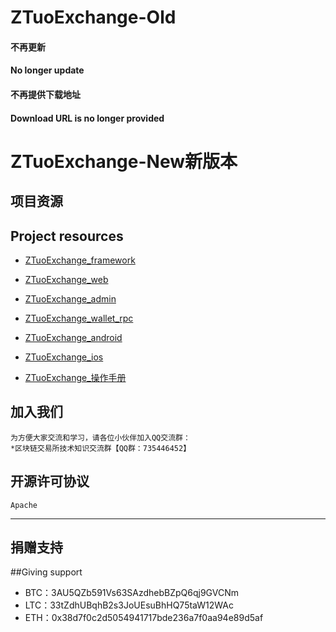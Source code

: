 # ZTuoExchange-Old

#### 不再更新
#### No longer update

#### 不再提供下载地址
#### Download URL is no longer provided

# ZTuoExchange-New新版本
## 项目资源
## Project resources
- [ZTuoExchange_framework](https://github.com/xunibidev/ZTuoExchange_framework)

- [ZTuoExchange_web](https://github.com/xunibidev/ZTuoExchange_web)

- [ZTuoExchange_admin](https://github.com/xunibidev/ZTuoExchange_admin)

- [ZTuoExchange_wallet_rpc](https://github.com/xunibidev/ZTuoExchange_wallet_rpc)

- [ZTuoExchange_android](https://github.com/xunibidev/ZTuoExchange_android)

- [ZTuoExchange_ios](https://github.com/xunibidev/ZTuoExchange_ios)

- [ZTuoExchange_操作手册](https://github.com/xunibidev/ZTuoExchange_caozuoshouce)

## 加入我们
    为方便大家交流和学习，请各位小伙伴加入QQ交流群：
    *区块链交易所技术知识交流群【QQ群：735446452】
## 开源许可协议
    Apache
---

## 捐赠支持
##Giving support

- BTC：3AU5QZb591Vs63SAzdhebBZpQ6qj9GVCNm
- LTC：33tZdhUBqhB2s3JoUEsuBhHQ75taW12WAc
- ETH：0x38d7f0c2d5054941717bde236a7f0aa94e89d5af
